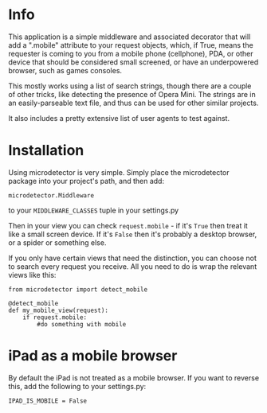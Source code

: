 Info
====

This application is a simple middleware and associated decorator that will add a ".mobile" attribute to your request objects, which, if True, means the requester is coming to you from a mobile phone (cellphone), PDA, or other device that should be considered small screened, or have an underpowered browser, such as games consoles.

This mostly works using a list of search strings, though there are a couple of other tricks, like detecting the presence of Opera Mini. The strings are in an easily-parseable text file, and thus can be used for other similar projects.

It also includes a pretty extensive list of user agents to test against.

Installation
============

Using microdetector is very simple. Simply place the microdetector package into your project's path, and then add:

	microdetector.Middleware

to your `MIDDLEWARE_CLASSES` tuple in your settings.py

Then in your view you can check `request.mobile` - if it's `True` then treat it like a small screen device. If it's `False` then it's probably a desktop browser, or a spider or something else.

If you only have certain views that need the distinction, you can choose not to search every request you receive. All you need to do is wrap the relevant views like this:

	from microdetector import detect_mobile

	@detect_mobile
	def my_mobile_view(request):
		if request.mobile:
			#do something with mobile

iPad as a mobile browser
========================

By default the iPad is not treated as a mobile browser. If you want to reverse this, add the following to your settings.py:

	IPAD_IS_MOBILE = False